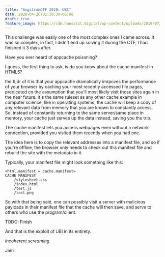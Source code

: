 ```yaml
---
title: "AngstromCTF 2020: UBI"
date: 2020-04-26T01:30:30-06:00
draft: true
feature_image: https://cdn.hausarzt.digital/wp-content/uploads/2019/07/AdobeStock_239849231_burnout_nadia_snopek_jpeg-lowres-150dpi-rgb-1000x1000.jpg
---
```


This challenge was easily one of the most complex ones I came across. It was so complex, in fact, I didn't end up solving it during the CTF, I had finished it 3 days after.

<!--more-->

Have you ever heard of appcache poisoning?

I guess, the first thing to ask, is do you know about the cache manifest in HTML5?

the tl;dr of it is that your appcache dramatically imrpoves the performance of your browser by caching your most recently accessed file pages, predicated on the assumption that you'll most likely visit those sites again in the near future. It's the same ruleset as any other cache example in computer science, like in operating systems, the cache will keep a copy of any relevant data from memory that you are known to constantly access. So, instead of constantly returning to the same server/same place in memory, your cache just serves up the data instead, saving you the trip. 

The cache manifest lets you access webpages even without a network connection, provided you visited them recently when you had one. 

The idea here is to copy the relevant addresses into a manifest file, and so if you're offline, the browser only needs to check out this manifest file and rebuild the site with the metadata in it.

Typically, your manifest file might look something like this:

```
<html.manifest = cache.manifest>
CACHE MANIFEST 
    /stylesheet.css
    /index.html
    /test.js
    /test.png
```

So with that being said, one can possibly visit a server with malicious payloads in their manifest file that the cache will then save, and serve to others who use the program/client. 

TODO: Finish

And that is the exploit of UBI in its entirety.

_incoherent screaming_

Jam